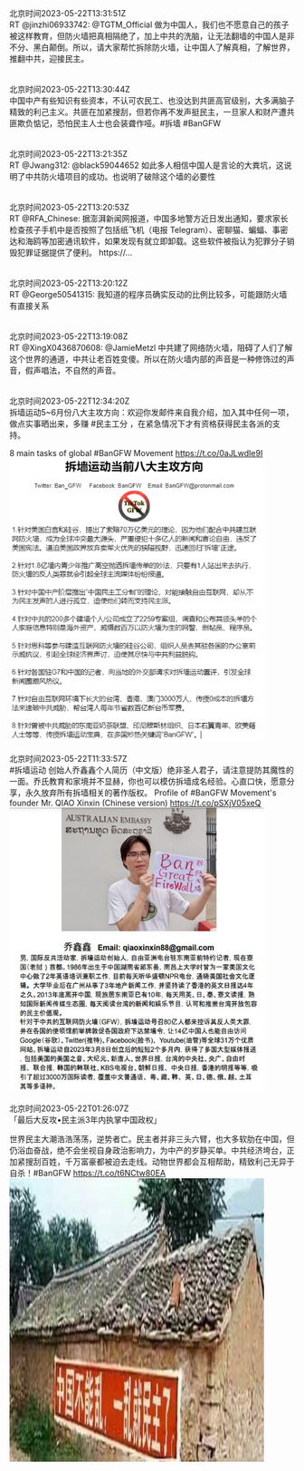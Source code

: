 北京时间2023-05-22T13:31:51Z<br>RT @jinzhi06933742: @TGTM_Official 做为中国人，我们也不愿意自己的孩子被这样教育，但防火墙把真相隔绝了，加上中共的洗脑，让无法翻墙的中国人是非不分、黑白颠倒。所以，请大家帮忙拆除防火墙，让中国人了解真相，了解世界，推翻中共，迎接民主。<br><br><br>北京时间2023-05-22T13:30:44Z<br>中国中产有些知识有些资本，不认可农民工、也没达到共匪高官级别，大多满脑子精致的利己主义。共匪在加紧搜刮，但若你再不发声挺民主，一旦家人和财产遭共匪欺负惦记，恐怕民主人士也会装聋作哑。#拆墙 #BanGFW<br><br><br>北京时间2023-05-22T13:21:35Z<br>RT @Jwang312: @black59044652 如此多人相信中国人是言论的大粪坑，这说明了中共防火墙项目的成功。也说明了破除这个墙的必要性<br><br><br>北京时间2023-05-22T13:20:53Z<br>RT @RFA_Chinese: 据澎湃新闻网报道，中国多地警方近日发出通知，要求家长检查孩子手机中是否按照了包括纸飞机（电报 Telegram）、密聊猫、蝙蝠、事密达和海鸥等加密通讯软件，如果发现有就立即卸载。这些软件被指认为犯罪分子销毁犯罪证据提供了便利。 https://…<br><br><br>北京时间2023-05-22T13:20:12Z<br>RT @George50541315: 我知道的程序员确实反动的比例比较多，可能跟防火墙有直接关系<br><br><br>北京时间2023-05-22T13:19:08Z<br>RT @XingX0436870608: @JamieMetzl 中共建了网络防火墙，阻碍了人们了解这个世界的通道，中共让老百姓变傻。所以在防火墙内部的声音是一种修饰过的声音，假声唱法，不自然的声音。<br><br><br>北京时间2023-05-22T12:34:20Z<br>拆墙运动5~6月份八大主攻方向：欢迎你发邮件来自我介绍，加入其中任何一项，做点实事晒出来，多赚 #民主工分 ，在紧急情况下才有资格获得民主各派的支持。

8 main tasks of global #BanGFW Movement https://t.co/0aJLwdIe9I<br><img src='/temp/image/2023/u-Month-5/1660504341047025665_0.jpg' width='450' height='500'><br><br>北京时间2023-05-22T11:33:57Z<br>#拆墙运动 创始人乔鑫鑫个人简历（中文版）绝非圣人君子，请注意提防其魔性的一面。乔氏教育和家境并不显赫，你也可以模仿拆墙成名经验。心直口快，愿意分享，永久放弃所有拆墙相关的著作版权。
Profile of  #BanGFW Movement's founder Mr. QIAO Xinxin (Chinese version) https://t.co/pSXjV05xeQ<br><img src='/temp/image/2023/u-Month-5/1660489147944173569_0.jpg' width='450' height='500'><br><br>北京时间2023-05-22T01:26:07Z<br>「最后大反攻•民主派3年内执掌中国政权」

世界民主大潮浩浩荡荡，逆势者亡。民主者并非三头六臂，也大多软肋在中国，但仍浴血奋战，绝不会坐视自身政治影响力，为中产的岁静买单。中共经济垮台，正加紧搜刮百姓，千万富豪都被迫去走线。动物世界都会互相帮助，精致利己无异于自杀！#BanGFW https://t.co/t6NCtw80EA<br><img src='/temp/image/2023/u-Month-5/1660336181178138624_0.jpg' width='450' height='500'><br><br>